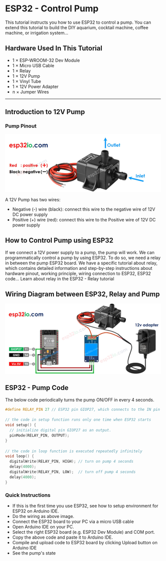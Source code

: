 # ESP32 - Control Pump

This tutorial instructs you how to use ESP32 to control a pump. You can extend this tutorial to build the DIY aquarium, cocktail machine, coffee machine, or irrigation system...

## Hardware Used In This Tutorial

  * 1	×	ESP-WROOM-32 Dev Module	
  * 1	×	Micro USB Cable	
  * 1	×	Relay	
  * 1	×	12V Pump	
  * 1	×	Vinyl Tube	
  * 1	×	12V Power Adapter	
  * n	×	Jumper Wires

---

## Introduction to 12V Pump

### Pump Pinout

![](figs/fig_2_1.jpg)

A 12V Pump has two wires:

  * Negative (-) wire (black): connect this wire to the negative wire of 12V DC power supply
  * Positive (+) wire (red): connect this wire to the Positive wire of 12V DC power supply

## How to Control Pump using ESP32

If we connect a 12V power supply to a pump, the pump will work. We can programmatically control a pump by using ESP32. To do so, we need a relay in between the pump ESP32 board. We have a specific tutorial about relay, which contains detailed information and step-by-step instructions about hardware pinout, working principle, wiring connection to ESP32, ESP32 code... Learn about relay in the ESP32 - Relay tutorial

## Wiring Diagram between ESP32, Relay and Pump

![](figs/fig_2_2.jpg)

## ESP32 - Pump Code

The below code periodically turns the pump ON/OFF in every 4 seconds.

```c++
#define RELAY_PIN 27 // ESP32 pin GIOP27, which connects to the IN pin of relay

// the code in setup function runs only one time when ESP32 starts
void setup() {
  // initialize digital pin GIOP27 as an output.
  pinMode(RELAY_PIN, OUTPUT);
}

// the code in loop function is executed repeatedly infinitely
void loop() {
  digitalWrite(RELAY_PIN, HIGH); // turn on pump 4 seconds
  delay(4000);
  digitalWrite(RELAY_PIN, LOW);  // turn off pump 4 seconds
  delay(4000);
}

```

### Quick Instructions

  * If this is the first time you use ESP32, see how to setup environment for ESP32 on Arduino IDE.
  * Do the wiring as above image.
  * Connect the ESP32 board to your PC via a micro USB cable
  * Open Arduino IDE on your PC.
  * Select the right ESP32 board (e.g. ESP32 Dev Module) and COM port.
  * Copy the above code and paste it to Arduino IDE.
  * Compile and upload code to ESP32 board by clicking Upload button on Arduino IDE
  * See the pump's state

